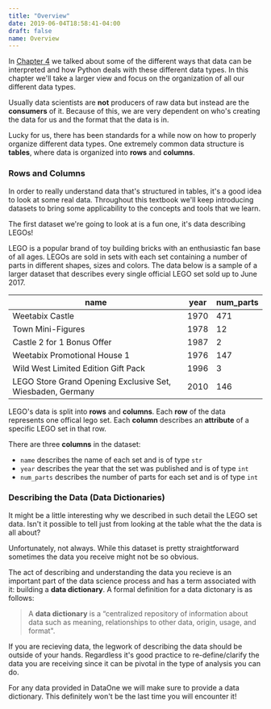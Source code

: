```yaml
---
title: "Overview"
date: 2019-06-04T18:58:41-04:00
draft: false
name: Overview
---
```




In [Chapter 4](/datatypes.html) we talked about some of the different ways that data can be interpreted and how Python deals with these different data types. In this chapter we'll take a larger view and focus on the organization of all our different data types. 

Usually data scientists are **not** producers of raw data but instead are the **consumers** of it. Because of this, we are very dependent on who's creating the data for us and the format that the data is in.  

Lucky for us, there has been standards for a while now on how to properly organize different data types. One extremely common data structure is **tables**, where data is organized into **rows** and **columns**.

### Rows and Columns 

In order to really understand data that's structured in tables, it's a good idea to look at some real data. Throughout this textbook we'll keep introducing datasets to bring some applicability to the concepts and tools that we learn. 

The first dataset we're going to look at is a fun one, it's data describing LEGOs! 

LEGO is a popular brand of toy building bricks with an enthusiastic fan base of all ages. LEGOs are sold in sets with each set containing a number of parts in different shapes, sizes and colors. The data below is a sample of a larger dataset that describes every single official LEGO set sold up to June 2017. 

| name                                                       | year | num_parts |
| ---------------------------------------------------------- | ---- | --------- |
| Weetabix Castle                                            | 1970 | 471       |
| Town Mini-Figures                                          | 1978 | 12        |
| Castle 2 for 1 Bonus Offer                                 | 1987 | 2         |
| Weetabix Promotional House 1                               | 1976 | 147       |
| Wild West Limited Edition Gift Pack                        | 1996 | 3         |
| LEGO Store Grand Opening Exclusive Set, Wiesbaden, Germany | 2010 | 146       |

LEGO's data is split into **rows** and **columns**. Each **row** of the data represents one offical lego set. Each **column** describes an **attribute** of a specific LEGO set in that row. 

There are three **columns** in the dataset: 

* `name` describes the name of each set and is of type `str`
* `year` describes the year that the set was  published and is of type `int`
* `num_parts` describes the number of parts for each set and is of type `int`

### Describing the Data (Data Dictionaries)

It might be a little interesting why we described in such detail the LEGO set data. Isn't it possible to tell just from looking at the table what the the data is all about? 

Unfortunately, not always. While this dataset is pretty straightforward sometimes the data you receive might not be so obvious. 

The act of describing and understanding the data you recieve is an important part of the data science process and has a term associated with it: building a **data dictionary**. A formal definition for a data dictonary is as follows: 

> A **data dictionary** is a “centralized repository of information about data such as meaning, relationships to other data, origin, usage, and format". 

If you are recieving data, the legwork of describing the data should be outside of your hands. Regardless it's good practice to re-define/clarify the data you are receiving since it can be pivotal in the type of analysis you can do.

For any data provided in DataOne we will make sure to provide a data dictionary. This definitely won't be the last time you will encounter it! 



